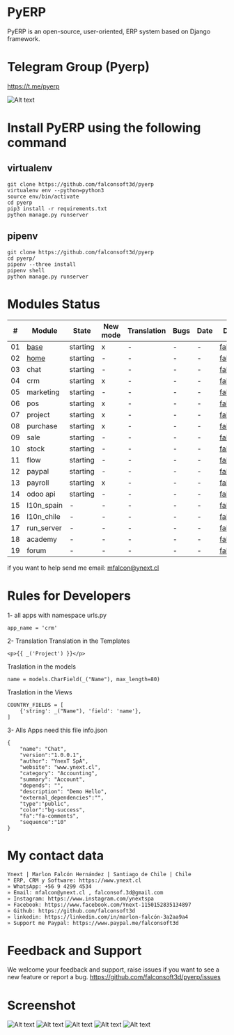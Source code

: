 # PyERP
PyERP is an open-source, user-oriented, ERP system based on Django framework.

# Telegram Group (Pyerp)
https://t.me/pyerp

![Alt text](https://github.com/falconsoft3d/pyerp/blob/master/marketing/pyerp-m.png?raw=true "Ynext")

# Install PyERP using the following command

## virtualenv

```
git clone https://github.com/falconsoft3d/pyerp
virtualenv env --python=python3
source env/bin/activate
cd pyerp
pip3 install -r requirements.txt
python manage.py runserver
```

## pipenv

```
git clone https://github.com/falconsoft3d/pyerp
cd pyerp/
pipenv --three install                  
pipenv shell                            
python manage.py runserver
```

# Modules Status
| #  | Module  | State | New mode | Translation | Bugs | Date | Developer | Note |
| ------------- | ------------- | ------------- | ------------- | ------------- | ------------- | ------------- | ------------- | ------------- |
| 01 | [base](https://github.com/falconsoft3d/pyerp/tree/master/apps/base) | starting | x | - | - | - | [falconsoft3d](https://github.com/falconsoft3d) | - |
| 02 | [home](https://github.com/falconsoft3d/pyerp/tree/master/apps/home) | starting | - | - | - | - | [falconsoft3d](https://github.com/falconsoft3d)| - |
| 03 | chat  | starting | - | - | - | - | [falconsoft3d](https://github.com/falconsoft3d) | - |
| 04 | crm  | starting | x | - | - | - | [falconsoft3d](https://github.com/falconsoft3d) | - |
| 05 | marketing  | starting | - | - | - | - | [falconsoft3d](https://github.com/falconsoft3d) | - |
| 06 | pos  | starting | x | - | - | - | [falconsoft3d](https://github.com/falconsoft3d) | - |
| 07 | project  | starting | x | - | - | - | [falconsoft3d](https://github.com/falconsoft3d) | - |
| 08 | purchase | starting | x | - | - | - | [falconsoft3d](https://github.com/falconsoft3d) | - |
| 09 | sale  | starting | - | - | - | - | [falconsoft3d](https://github.com/falconsoft3d) | - |
| 10 | stock | starting | - | - | - | - | [falconsoft3d](https://github.com/falconsoft3d) | - |
| 11 | flow | starting | - | - | - | - | [falconsoft3d](https://github.com/falconsoft3d) | - |
| 12 | paypal | starting | - | - | - | - | [falconsoft3d](https://github.com/falconsoft3d) | - |
| 13 | payroll | starting | x | - | - | - | [falconsoft3d](https://github.com/falconsoft3d) | - |
| 14 | odoo api | starting | - | - | - | - | [falconsoft3d](https://github.com/falconsoft3d) | - |
| 15 | l10n_spain | - | - | - | - | - | [falconsoft3d](https://github.com/falconsoft3d) | - |
| 16 | l10n_chile | - | - | - | - | - | [falconsoft3d](https://github.com/falconsoft3d) | - |
| 17 | run_server | - | - | - | - | - | [falconsoft3d](https://github.com/falconsoft3d) | - |
| 18 | academy | - | - | - | - | - | [falconsoft3d](https://github.com/falconsoft3d) | - |
| 19 | forum | - | - | - | - | - | [falconsoft3d](https://github.com/falconsoft3d) | - |

if you want to help send me email: mfalcon@ynext.cl

# Rules for Developers
1- all apps with namespace urls.py
```
app_name = 'crm'
```
2- Translation
Translation in the Templates
```
<p>{{ _('Project') }}</p>
```
Traslation in the models
```
name = models.CharField(_("Name"), max_length=80)
```
Traslation in the Views
```
COUNTRY_FIELDS = [
    {'string': _("Name"), 'field': 'name'},
]
```
3- Alls Apps need this file
info.json
```
{
	"name": "Chat",
	"version":"1.0.0.1",
	"author": "YnexT SpA",
	"website": "www.ynext.cl",
	"category": "Accounting",
	"summary": "Account",
	"depends": "",
	"description": "Demo Hello",
	"external_dependencies":"",
	"type":"public",
	"color":"bg-success",
	"fa":"fa-comments",
	"sequence":"10"
}

```

# My contact data
```
Ynext | Marlon Falcón Hernández | Santiago de Chile | Chile
* ERP, CRM y Software: https://www.ynext.cl
» WhatsApp: +56 9 4299 4534
» Email: mfalcon@ynext.cl , falconsof.3d@gmail.com
» Instagram: https://www.instagram.com/ynextspa
» Facebook: https://www.facebook.com/Ynext-1150152835134897
» Github: https://github.com/falconsoft3d
» linkedin: https://linkedin.com/in/marlon-falcón-3a2aa9a4
» Support me Paypal: https://www.paypal.me/falconsoft3d
```

# Feedback and Support
We welcome your feedback and support, raise issues if you want to see a new feature or report a bug.
https://github.com/falconsoft3d/pyerp/issues


# Screenshot
![Alt text](https://github.com/falconsoft3d/pyerp/blob/master/marketing/05.png?raw=true "Ynext")
![Alt text](https://github.com/falconsoft3d/pyerp/blob/master/marketing/01.png?raw=true "Ynext")
![Alt text](https://github.com/falconsoft3d/pyerp/blob/master/marketing/02.png?raw=true "Ynext")
![Alt text](https://github.com/falconsoft3d/pyerp/blob/master/marketing/03.png?raw=true "Ynext")
![Alt text](https://github.com/falconsoft3d/pyerp/blob/master/marketing/04.png?raw=true "Ynext")

